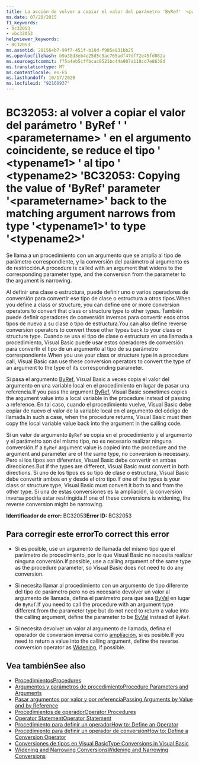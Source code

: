 ```yaml
---
title: La acción de volver a copiar el valor del parámetro 'ByRef' '<parametername>' en el argumento coincidente restringe del tipo '<typename1>' al tipo '<typename2>'
ms.date: 07/20/2015
f1_keywords:
- bc32053
- vbc32053
helpviewer_keywords:
- BC32053
ms.assetid: 281564b7-99f7-451f-b10d-f985e831bb25
ms.openlocfilehash: b9a38d3eb4e25d5c9ac765adf47df72e45fd082a
ms.sourcegitcommit: ff5a4eb5cffbcac9521bc44a907a118cd7e8638d
ms.translationtype: MT
ms.contentlocale: es-ES
ms.lasthandoff: 10/17/2020
ms.locfileid: "92160937"
---
```

# <a name="bc32053-copying-the-value-of-byref-parameter-parametername-back-to-the-matching-argument-narrows-from-type-typename1-to-type-typename2"></a><span data-ttu-id="132a9-102">BC32053: al volver a copiar el valor del parámetro ' ByRef ' ' \<parametername> ' en el argumento coincidente, se reduce el tipo ' \<typename1> ' al tipo ' \<typename2> '</span><span class="sxs-lookup"><span data-stu-id="132a9-102">BC32053: Copying the value of 'ByRef' parameter '\<parametername>' back to the matching argument narrows from type '\<typename1>' to type '\<typename2>'</span></span>

<span data-ttu-id="132a9-103">Se llama a un procedimiento con un argumento que se amplía al tipo de parámetro correspondiente, y la conversión del parámetro al argumento es de restricción.</span><span class="sxs-lookup"><span data-stu-id="132a9-103">A procedure is called with an argument that widens to the corresponding parameter type, and the conversion from the parameter to the argument is narrowing.</span></span>

 <span data-ttu-id="132a9-104">Al definir una clase o estructura, puede definir uno o varios operadores de conversión para convertir ese tipo de clase o estructura a otros tipos.</span><span class="sxs-lookup"><span data-stu-id="132a9-104">When you define a class or structure, you can define one or more conversion operators to convert that class or structure type to other types.</span></span> <span data-ttu-id="132a9-105">También puede definir operadores de conversión inversos para convertir esos otros tipos de nuevo a su clase o tipo de estructura.</span><span class="sxs-lookup"><span data-stu-id="132a9-105">You can also define reverse conversion operators to convert those other types back to your class or structure type.</span></span> <span data-ttu-id="132a9-106">Cuando se usa el tipo de clase o estructura en una llamada a procedimiento, Visual Basic puede usar estos operadores de conversión para convertir el tipo de un argumento al tipo de su parámetro correspondiente.</span><span class="sxs-lookup"><span data-stu-id="132a9-106">When you use your class or structure type in a procedure call, Visual Basic can use these conversion operators to convert the type of an argument to the type of its corresponding parameter.</span></span>

 <span data-ttu-id="132a9-107">Si pasa el argumento [ByRef](../modifiers/byref.md), Visual Basic a veces copia el valor del argumento en una variable local en el procedimiento en lugar de pasar una referencia.</span><span class="sxs-lookup"><span data-stu-id="132a9-107">If you pass the argument [ByRef](../modifiers/byref.md), Visual Basic sometimes copies the argument value into a local variable in the procedure instead of passing a reference.</span></span> <span data-ttu-id="132a9-108">En tal caso, cuando el procedimiento vuelve, Visual Basic debe copiar de nuevo el valor de la variable local en el argumento del código de llamada.</span><span class="sxs-lookup"><span data-stu-id="132a9-108">In such a case, when the procedure returns, Visual Basic must then copy the local variable value back into the argument in the calling code.</span></span>

 <span data-ttu-id="132a9-109">Si un valor de argumento `ByRef` se copia en el procedimiento y el argumento y el parámetro son del mismo tipo, no es necesario realizar ninguna conversión.</span><span class="sxs-lookup"><span data-stu-id="132a9-109">If a `ByRef` argument value is copied into the procedure and the argument and parameter are of the same type, no conversion is necessary.</span></span> <span data-ttu-id="132a9-110">Pero si los tipos son diferentes, Visual Basic debe convertir en ambas direcciones.</span><span class="sxs-lookup"><span data-stu-id="132a9-110">But if the types are different, Visual Basic must convert in both directions.</span></span> <span data-ttu-id="132a9-111">Si uno de los tipos es su tipo de clase o estructura, Visual Basic debe convertir ambos en y desde el otro tipo.</span><span class="sxs-lookup"><span data-stu-id="132a9-111">If one of the types is your class or structure type, Visual Basic must convert it both to and from the other type.</span></span> <span data-ttu-id="132a9-112">Si una de estas conversiones es la ampliación, la conversión inversa podría estar restringida.</span><span class="sxs-lookup"><span data-stu-id="132a9-112">If one of these conversions is widening, the reverse conversion might be narrowing.</span></span>

 <span data-ttu-id="132a9-113">**Identificador de error:** BC32053</span><span class="sxs-lookup"><span data-stu-id="132a9-113">**Error ID:** BC32053</span></span>

## <a name="to-correct-this-error"></a><span data-ttu-id="132a9-114">Para corregir este error</span><span class="sxs-lookup"><span data-stu-id="132a9-114">To correct this error</span></span>

- <span data-ttu-id="132a9-115">Si es posible, use un argumento de llamada del mismo tipo que el parámetro de procedimiento, por lo que Visual Basic no necesita realizar ninguna conversión.</span><span class="sxs-lookup"><span data-stu-id="132a9-115">If possible, use a calling argument of the same type as the procedure parameter, so Visual Basic does not need to do any conversion.</span></span>

- <span data-ttu-id="132a9-116">Si necesita llamar al procedimiento con un argumento de tipo diferente del tipo de parámetro pero no es necesario devolver un valor al argumento de llamada, defina el parámetro para que sea [ByVal](../modifiers/byval.md) en lugar de `ByRef`.</span><span class="sxs-lookup"><span data-stu-id="132a9-116">If you need to call the procedure with an argument type different from the parameter type but do not need to return a value into the calling argument, define the parameter to be [ByVal](../modifiers/byval.md) instead of `ByRef`.</span></span>

- <span data-ttu-id="132a9-117">Si necesita devolver un valor al argumento de llamada, defina el operador de conversión inversa como [ampliación](../modifiers/widening.md), si es posible.</span><span class="sxs-lookup"><span data-stu-id="132a9-117">If you need to return a value into the calling argument, define the reverse conversion operator as [Widening](../modifiers/widening.md), if possible.</span></span>

## <a name="see-also"></a><span data-ttu-id="132a9-118">Vea también</span><span class="sxs-lookup"><span data-stu-id="132a9-118">See also</span></span>

- [<span data-ttu-id="132a9-119">Procedimientos</span><span class="sxs-lookup"><span data-stu-id="132a9-119">Procedures</span></span>](../../programming-guide/language-features/procedures/index.md)
- [<span data-ttu-id="132a9-120">Argumentos y parámetros de procedimiento</span><span class="sxs-lookup"><span data-stu-id="132a9-120">Procedure Parameters and Arguments</span></span>](../../programming-guide/language-features/procedures/procedure-parameters-and-arguments.md)
- [<span data-ttu-id="132a9-121">Pasar argumentos por valor y por referencia</span><span class="sxs-lookup"><span data-stu-id="132a9-121">Passing Arguments by Value and by Reference</span></span>](../../programming-guide/language-features/procedures/passing-arguments-by-value-and-by-reference.md)
- [<span data-ttu-id="132a9-122">Procedimientos de operador</span><span class="sxs-lookup"><span data-stu-id="132a9-122">Operator Procedures</span></span>](../../programming-guide/language-features/procedures/operator-procedures.md)
- [<span data-ttu-id="132a9-123">Operator Statement</span><span class="sxs-lookup"><span data-stu-id="132a9-123">Operator Statement</span></span>](../statements/operator-statement.md)
- [<span data-ttu-id="132a9-124">Procedimiento para definir un operador</span><span class="sxs-lookup"><span data-stu-id="132a9-124">How to: Define an Operator</span></span>](../../programming-guide/language-features/procedures/how-to-define-an-operator.md)
- [<span data-ttu-id="132a9-125">Procedimiento para definir un operador de conversión</span><span class="sxs-lookup"><span data-stu-id="132a9-125">How to: Define a Conversion Operator</span></span>](../../programming-guide/language-features/procedures/how-to-define-a-conversion-operator.md)
- [<span data-ttu-id="132a9-126">Conversiones de tipos en Visual Basic</span><span class="sxs-lookup"><span data-stu-id="132a9-126">Type Conversions in Visual Basic</span></span>](../../programming-guide/language-features/data-types/type-conversions.md)
- [<span data-ttu-id="132a9-127">Widening and Narrowing Conversions</span><span class="sxs-lookup"><span data-stu-id="132a9-127">Widening and Narrowing Conversions</span></span>](../../programming-guide/language-features/data-types/widening-and-narrowing-conversions.md)
